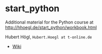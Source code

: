 # start_python

Additional material for the Python course at 
http://hhoegl.de/start_python/workbook.html

Hubert Högl, `Hubert.Hoegl at t-online.de`

* [Wiki](https://github.com/huberthoegl/start_python/wiki)
